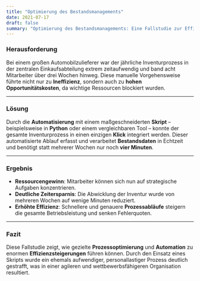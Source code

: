 ```yaml
---
title: "Optimierung des Bestandsmanagements"
date: 2021-07-17
draft: false
summary: "Optimierung des Bestandsmanagements: Eine Fallstudie zur Effizienzsteigerung"
---
```


### Herausforderung
Bei einem großen Automobilzulieferer war der jährliche Inventurprozess in der zentralen Einkaufsabteilung extrem zeitaufwendig und band acht Mitarbeiter über drei Wochen hinweg. Diese manuelle Vorgehensweise führte nicht nur zu **Ineffizienz**, sondern auch zu **hohen Opportunitätskosten**, da wichtige Ressourcen blockiert wurden.

---

### Lösung
Durch die **Automatisierung** mit einem maßgeschneiderten **Skript** – beispielsweise in **Python** oder einem vergleichbaren Tool – konnte der gesamte Inventurprozess in einen einzigen **Klick** integriert werden. Dieser automatisierte Ablauf erfasst und verarbeitet **Bestandsdaten** in Echtzeit und benötigt statt mehrerer Wochen nur noch **vier Minuten**.

---

### Ergebnis
- **Ressourcengewinn**: Mitarbeiter können sich nun auf strategische Aufgaben konzentrieren.  
- **Deutliche Zeitersparnis**: Die Abwicklung der Inventur wurde von mehreren Wochen auf wenige Minuten reduziert.  
- **Erhöhte Effizienz**: Schnellere und genauere **Prozessabläufe** steigern die gesamte Betriebsleistung und senken Fehlerquoten.

---

### Fazit
Diese Fallstudie zeigt, wie gezielte **Prozessoptimierung** und **Automation** zu enormen **Effizienzsteigerungen** führen können. Durch den Einsatz eines Skripts wurde ein ehemals aufwendiger, personallastiger Prozess deutlich gestrafft, was in einer agileren und wettbewerbsfähigeren Organisation resultiert.
